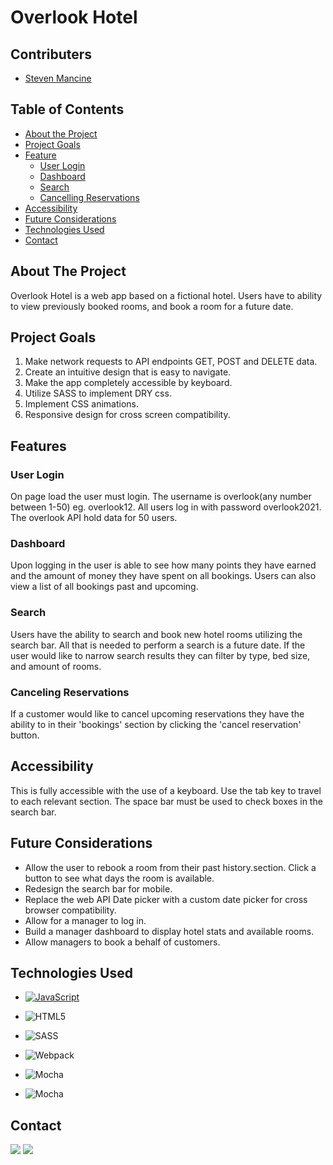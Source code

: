 # Overlook Hotel

## Contributers
* [Steven Mancine](https://github.com/itsnameissteven)

## Table of Contents 

- [About the Project](#about-the-project)
- [Project Goals](#project-goals)
- [Feature](#features)
  - [User Login](#user-login)
  - [Dashboard](#dashboard)
  - [Search](#search)
  - [Cancelling Reservations](#cancelling-reservations)
- [Accessibility](#accessibility)
- [Future Considerations](#future-considerations)
- [Technologies Used](#technologies-used)
- [Contact](#contact)

## About The Project
Overlook Hotel is a web app based on a fictional hotel. Users have to ability to view previously booked rooms, and book a room for a future date.   

## Project Goals 
1. Make network requests to API endpoints GET, POST and DELETE data.
2. Create an intuitive design that is easy to navigate.
3. Make the app completely accessible by keyboard.
4. Utilize SASS to implement DRY css.
5. Implement CSS animations.
5. Responsive design for cross screen compatibility.

## Features

### User Login
On page load the user must login. The username is overlook(any number between 1-50) eg. overlook12.
All users log in with password overlook2021.
The overlook API hold data for 50 users.

### Dashboard
Upon logging in the user is able to see how many points they have earned and the amount of money they have spent on all bookings.  Users can also view a list of all bookings past and upcoming.

### Search 
Users have the ability to search and book new hotel rooms utilizing the search bar. All that is needed to perform a search is a future date.  If the user would like to narrow search results they can filter by type, bed size, and amount of rooms.  

### Canceling Reservations
If a customer would like to cancel upcoming reservations they have the ability to in their 'bookings' section by clicking the 'cancel reservation' button.

## Accessibility
This is fully accessible with the use of a keyboard. Use the tab key to travel to each relevant section. The space bar must be used to check boxes in the search bar.

## Future Considerations
* Allow the user to rebook a room from their past history.section. Click a button to see what days the room is available.
* Redesign the search bar for mobile.
* Replace the web API Date picker with a custom date picker for cross browser compatibility. 
* Allow for a manager to log in.
* Build a manager dashboard to display hotel stats and available rooms. 
* Allow managers to book a behalf of customers.

## Technologies Used

- [![JavaScript](https://img.shields.io/badge/javascript%20-%23323330.svg?&style=for-the-badge&logo=javascript&logoColor=%23F7DF1E)](https://www.javascript.com/)

- ![HTML5](https://img.shields.io/badge/html5%20-%23E34F26.svg?&style=for-the-badge&logo=html5&logoColor=white)

- ![SASS](https://img.shields.io/badge/SASS%20-hotpink.svg?&style=for-the-badge&logo=SASS&logoColor=white)

- ![Webpack](https://img.shields.io/badge/webpack%20-%238DD6F9.svg?&style=for-the-badge&logo=webpack&logoColor=black)

- ![Mocha](https://img.shields.io/badge/-mocha-%238D6748?&style=for-the-badge&logo=mocha&logoColor=white)

- ![Mocha](https://img.shields.io/badge/node.js%20-%2343853D.svg?&style=for-the-badge&logo=node.js&logoColor=white)

## Contact


[<img src="https://img.shields.io/badge/LinkedIn-steven--mancine-informational?style=for-the-badge&labelColor=black&logo=linkedin&logoColor=0077b5&&color=0FBBD6"/>][linkedin3]
[<img src="https://img.shields.io/badge/Github-itsnameissteven-informational?style=for-the-badge&labelColor=black&logo=github&color=8B0BD5"/>][github3]
<!--Personal Definitions -->
[linkedin3]: https://www.linkedin.com/in/steven-mancine-13509521/
[github3]: https://github.com/itsnameissteven
